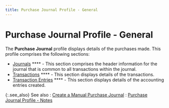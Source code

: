 ```yaml
---
title: Purchase Journal Profile - General
---
```


# Purchase Journal Profile - General


The **Purchase Journal** profile  displays details of the purchases made. This profile comprises the following  sections:

- [Journals]({{site.acc_baseurl}}/misc/journals_manpurjrnl.html) **** - This section comprises the header  information for the journal that is common to all transactions within  the journal.
- [Transactions]({{site.acc_baseurl}}/misc/transactions_manpurjrnl.html) **** - This section displays details of  the transactions.
- [Transaction  Entries]({{site.acc_baseurl}}/misc/transaction_entries_manpurjrnl.html) **** - This section displays  details of the accounting entries created.



{:.see_also}
See also
: [Create  a Manual Purchase Journal]({{site.acc_baseurl}}/purchasing/manual-purchases/creating-a-manual-purchase-journal/creating_a_manual_purchase_journal.html)
: [Purchase  Journal Profile - Notes]({{site.acc_baseurl}}/purchasing/manual-purchases/creating-a-manual-purchase-journal/purchase_journal_profile_notes.html)
